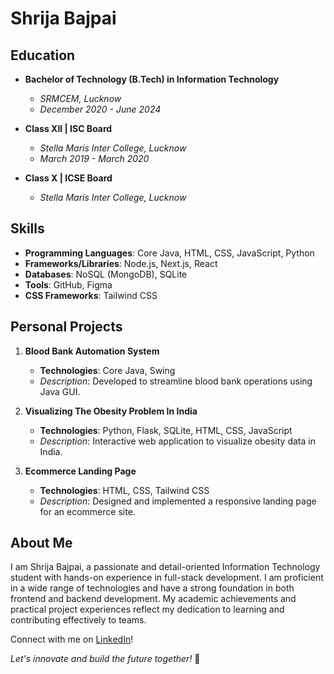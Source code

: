 # Shrija Bajpai

## Education
- **Bachelor of Technology (B.Tech) in Information Technology**
  - *SRMCEM, Lucknow*
  - *December 2020 - June 2024*

- **Class XII | ISC Board**
  - *Stella Maris Inter College, Lucknow*
  - *March 2019 - March 2020*

- **Class X | ICSE Board**
  - *Stella Maris Inter College, Lucknow*

## Skills
- **Programming Languages**: Core Java, HTML, CSS, JavaScript, Python
- **Frameworks/Libraries**: Node.js, Next.js, React
- **Databases**: NoSQL (MongoDB), SQLite
- **Tools**: GitHub, Figma
- **CSS Frameworks**: Tailwind CSS

## Personal Projects
1. **Blood Bank Automation System**
   - **Technologies**: Core Java, Swing
   - *Description*: Developed to streamline blood bank operations using Java GUI.

2. **Visualizing The Obesity Problem In India**
   - **Technologies**: Python, Flask, SQLite, HTML, CSS, JavaScript
   - *Description*: Interactive web application to visualize obesity data in India.

3. **Ecommerce Landing Page**
   - **Technologies**: HTML, CSS, Tailwind CSS
   - *Description*: Designed and implemented a responsive landing page for an ecommerce site.

## About Me
I am Shrija Bajpai, a passionate and detail-oriented Information Technology student with hands-on experience in full-stack development. I am proficient in a wide range of technologies and have a strong foundation in both frontend and backend development. My academic achievements and practical project experiences reflect my dedication to learning and contributing effectively to teams.

Connect with me on [LinkedIn](your-linkedin-profile-url)!

*Let's innovate and build the future together!* 🚀
